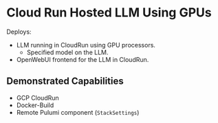 # Cloud Run Hosted LLM Using GPUs 

Deploys:
- LLM running in CloudRun using GPU processors.
  - Specified model on the LLM.
- OpenWebUI frontend for the LLM in CloudRun.

## Demonstrated Capabilities
- GCP CloudRun
- Docker-Build
- Remote Pulumi component (`StackSettings`)

